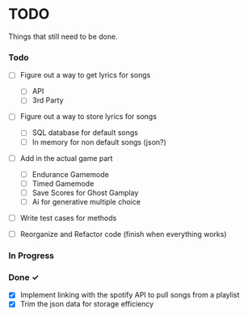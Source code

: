 # TODO

Things that still need to be done.

### Todo

- [ ] Figure out a way to get lyrics for songs
  - [ ] API
  - [ ] 3rd Party

- [ ] Figure out a way to store lyrics for songs
  - [ ] SQL database for default songs
  - [ ] In memory for non default songs (json?)

- [ ] Add in the actual game part
  - [ ] Endurance Gamemode
  - [ ] Timed Gamemode
  - [ ] Save Scores for Ghost Gamplay
  - [ ] Ai for generative multiple choice

- [ ] Write test cases for methods

- [ ] Reorganize and Refactor code (finish when everything works)

### In Progress

### Done ✓

- [x] Implement linking with the spotify API to pull songs from a playlist
- [x] Trim the json data for storage efficiency
